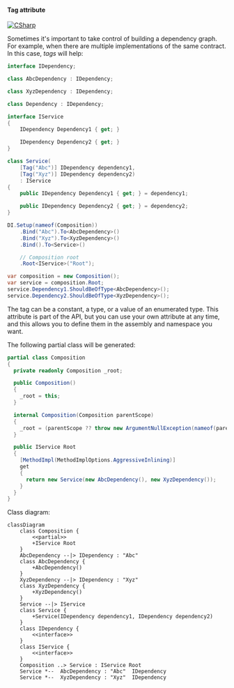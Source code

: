 #### Tag attribute

[![CSharp](https://img.shields.io/badge/C%23-code-blue.svg)](../tests/Pure.DI.UsageTests/Attributes/TagAttributeScenario.cs)

Sometimes it's important to take control of building a dependency graph. For example, when there are multiple implementations of the same contract. In this case, _tags_ will help:


```c#
interface IDependency;

class AbcDependency : IDependency;

class XyzDependency : IDependency;

class Dependency : IDependency;

interface IService
{
    IDependency Dependency1 { get; }

    IDependency Dependency2 { get; }
}

class Service(
    [Tag("Abc")] IDependency dependency1,
    [Tag("Xyz")] IDependency dependency2)
    : IService
{
    public IDependency Dependency1 { get; } = dependency1;

    public IDependency Dependency2 { get; } = dependency2;
}

DI.Setup(nameof(Composition))
    .Bind("Abc").To<AbcDependency>()
    .Bind("Xyz").To<XyzDependency>()
    .Bind().To<Service>()

    // Composition root
    .Root<IService>("Root");

var composition = new Composition();
var service = composition.Root;
service.Dependency1.ShouldBeOfType<AbcDependency>();
service.Dependency2.ShouldBeOfType<XyzDependency>();
```

The tag can be a constant, a type, or a value of an enumerated type. This attribute is part of the API, but you can use your own attribute at any time, and this allows you to define them in the assembly and namespace you want.

The following partial class will be generated:

```c#
partial class Composition
{
  private readonly Composition _root;

  public Composition()
  {
    _root = this;
  }

  internal Composition(Composition parentScope)
  {
    _root = (parentScope ?? throw new ArgumentNullException(nameof(parentScope)))._root;
  }

  public IService Root
  {
    [MethodImpl(MethodImplOptions.AggressiveInlining)]
    get
    {
      return new Service(new AbcDependency(), new XyzDependency());
    }
  }
}
```

Class diagram:

```mermaid
classDiagram
	class Composition {
		<<partial>>
		+IService Root
	}
	AbcDependency --|> IDependency : "Abc" 
	class AbcDependency {
		+AbcDependency()
	}
	XyzDependency --|> IDependency : "Xyz" 
	class XyzDependency {
		+XyzDependency()
	}
	Service --|> IService
	class Service {
		+Service(IDependency dependency1, IDependency dependency2)
	}
	class IDependency {
		<<interface>>
	}
	class IService {
		<<interface>>
	}
	Composition ..> Service : IService Root
	Service *--  AbcDependency : "Abc"  IDependency
	Service *--  XyzDependency : "Xyz"  IDependency
```

